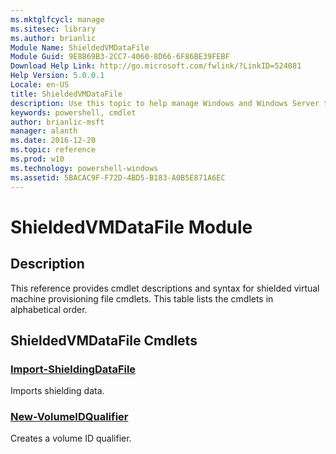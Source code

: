 ```yaml
---
ms.mktglfcycl: manage
ms.sitesec: library
ms.author: brianlic
Module Name: ShieldedVMDataFile
Module Guid: 9E8B69B3-2CC7-4060-8D66-6F86BE39FEBF
Download Help Link: http://go.microsoft.com/fwlink/?LinkID=524081
Help Version: 5.0.0.1
Locale: en-US
title: ShieldedVMDataFile
description: Use this topic to help manage Windows and Windows Server technologies with Windows PowerShell.
keywords: powershell, cmdlet
author: brianlic-msft
manager: alanth
ms.date: 2016-12-20
ms.topic: reference
ms.prod: w10
ms.technology: powershell-windows
ms.assetid: 5BACAC9F-F72D-4BD5-B183-A0B5E871A6EC
---
```


# ShieldedVMDataFile Module
## Description
This reference provides cmdlet descriptions and syntax for shielded virtual machine provisioning file cmdlets. This table lists the cmdlets in alphabetical order.

## ShieldedVMDataFile Cmdlets
### [Import-ShieldingDataFile](./Import-ShieldingDataFile.md)
Imports shielding data.

### [New-VolumeIDQualifier](./New-VolumeIDQualifier.md)
Creates a volume ID qualifier.



